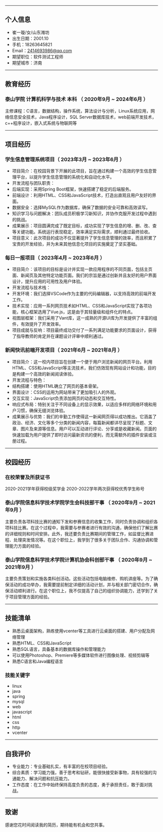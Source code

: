 
---

## 个人信息

 - 崔一璇/女/山东潍坊
 - 出生日期：2001.10
 - 手机：18263645821
 - Email：2414693986@qq.com
 - 期望职位：软件测试工程师
 - 期望城市：济南

---

## 教育经历

### 泰山学院  计算机科学与技术  本科 （ 2020年9月 ~ 2024年6月 ）

主修课程：C语言，数据结构，操作系统，算法设计与分析，Linux系统应用，网络信息安全技术，Java程序设计，SQL Server数据库技术，web前端开发技术，c++程序设计，嵌入式系统与物联网等

---

## 项目经历

### 学生信息管理系统项目（ 2023年3月 ~ 2023年6月 ）
- 项目简介：在校园背景下开展的此项目，旨在通过构建一个高效的学生信息管理平台，以提升学生信息管理的系统化和自动化水平。
- 开发流程与团队职责：
- 后端实现：采用Spring Boot框架，快速搭建了稳定的后端服务。
- 前端设计：利用HTML、CSS和JavaScript技术，打造出直观且用户友好的界面。
- 数据安全：选择MySQL作为数据库，确保了数据的安全可靠和高效读写。
- 知识学习与问题解决：团队成员积极学习新知识，并协作克服开发过程中遇到的挑战。
- 成果展示：项目圆满完成了既定目标，成功实现了学生信息的增、删、改、查等关键功能。系统运行表现稳定，效率满足实际需求，顺利通过最终验收。
- 项目意义：此次项目的成功不仅显著提升了学生信息管理的效率，而且积累了宝贵的开发经验，并为未来其他信息化项目的实施奠定了坚实基础。

### 每日一报项目（ 2023年4月 ~ 2023年6月 ）
- 项目简介：该项目的目标是设计并实现一款应用程序的不同页面，包括主页面、新闻页及其他特定功能页面。我们的宗旨是通过创新并且友好的用户界面设计，提升应用的可用性及用户体验。
- 开发流程与技术栈：
- 开发环境：我们选择VSCode作为主要的代码编辑器，以支持高效的前端开发工作。
- 技术实现：应用一系列网页技术如HTML、CSS和JavaScript实现了各项功能，核心框架选用了Vue.js，这是由于其轻量级和组件化的特点。
- 视图层框架：我们采用了Vant库，这一成熟的开源UI库为开发提供了丰富的组件，有效提升了开发效率。
- 项目成就与反响：项目最终成功交付了一系列满足功能要求的页面设计，获得了指导教师的肯定并在课题设计评审中顺利通过。


### 新闻快讯前端开发项目（ 2021年6月 ~ 2021年8月 ）
- 项目简介：这一校内项目旨在创建一个便于用户浏览新闻的网页平台。利用HTML、CSS和JavaScript等主流技术，我们仿效现有网站设计和功能，目的是构建一个高效的新闻阅读体验。
- 开发流程与特色：
- 结构搭建：使用HTML确立了网页的基本骨架。
- 界面设计：CSS的运用为网站带来了更加吸引人的外观。
- 交互实现：JavaScript负责添加网页的动态和交互特性。
- 响应式布局：特别关注于不同设备上的显示效果，以适应多样的网络环境和用户习惯，确保无缝浏览体验。
- 成果展示与优势：我们的辛勤工作使得这一新闻网页得以成功推出。它涵盖了政治、经济、文化等多个分类的新闻内容，每篇新闻都详尽呈现了标题、文章、图片及来源等信息。用户可以互动进行评论、分享或是收藏新闻。页面的快速加载为用户提供了即时访问最新资讯的便利，而无需额外的插件安装或注册过程。

---

## 校园经历

### 在校荣誉及所获证书
2020-2021学年获得校级奖学金
2020-2022学年两次获得校优秀学生称号

### 泰山学院信息科学技术学院学生会科技部干事 （ 2020年9月 ~ 2021年9月 ）
主要负责各项科技比赛的通知下发和参赛信息的收集工作，同时负责协调和组织各项科技比赛。在这个过程中，我需要与参赛者进行有效的沟通，确保他们了解比赛的详细规则和时间安排。此外，我还要负责比赛期间的管理工作，如监督比赛进程、处理突发情况等。在这个职位上，我学到了很多关于团队合作、沟通协调和管理能力方面的经验。

### 泰山学院信息科学技术学院计算机协会科创部干事 （ 2020年9月 ~ 2021年9月 ）
主要负责策划和实施各类科创活动。这些活动包括电脑维修、购机讲座等。为了确保活动的成功举办，我需要提前制定详细的活动计划，并与相关部门密切合作，确保活动顺利进行。在这个职位上，我不仅提高了自己的组织协调能力，还学到了关于项目管理方面的经验。


---

## 技能清单

- 熟悉云桌面架构，熟练使用vcenter等工具进行云桌面的搭建、用户分配及网络管理
- 熟悉HTML、CSS和JavaScript
- 熟悉SQL语言，具备基本的数据库操作和管理能力
- 可以使用Photoshop、Premiere等多媒体软件进行图像处理、视频剪辑等
- 熟悉C语言和Java编程语言

### 技能关键字

- linux
- java
- spring
- mysql
- web
- javascript
- html
- css
- http
- vcenter

---

## 自我评价

- 专业能力：专业基础扎实，有丰富的在校项目经验。
- 综合素质：学习能力强，善于思考和钻研，能很快接受新事物，具有较强的沟通能力、解决问题和抗压能力。
- 工作态度：在工作中始终保持高度负责的态度，勇于承担责任，敢于面对挑战。

---

## 致谢
感谢您花时间阅读我的简历，期待能有机会和您共事。
